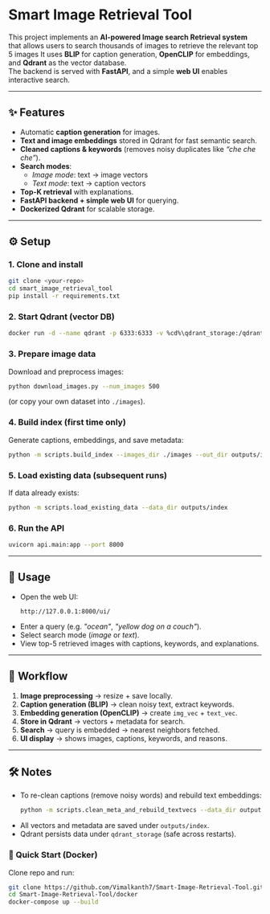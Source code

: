 # Smart Image Retrieval Tool

This project implements an **AI-powered Image search Retrieval system** that allows users to search thousands of images to retrieve the relevant top 5 images
It uses **BLIP** for caption generation, **OpenCLIP** for embeddings, and **Qdrant** as the vector database.  
The backend is served with **FastAPI**, and a simple **web UI** enables interactive search.

---

## ✨ Features
- Automatic **caption generation** for images.  
- **Text and image embeddings** stored in Qdrant for fast semantic search.  
- **Cleaned captions & keywords** (removes noisy duplicates like *“che che che”*).  
- **Search modes**:  
  - *Image mode*: text → image vectors  
  - *Text mode*: text → caption vectors  
- **Top-K retrieval** with explanations.  
- **FastAPI backend + simple web UI** for querying.  
- **Dockerized Qdrant** for scalable storage.

---

## ⚙️ Setup

### 1. Clone and install
```bash
git clone <your-repo>
cd smart_image_retrieval_tool
pip install -r requirements.txt
```

### 2. Start Qdrant (vector DB)
```bash
docker run -d --name qdrant -p 6333:6333 -v %cd%\qdrant_storage:/qdrant/storage qdrant/qdrant:latest
```

### 3. Prepare image data
Download and preprocess images:
```bash
python download_images.py --num_images 500
```
(or copy your own dataset into `./images`).

### 4. Build index (first time only)
Generate captions, embeddings, and save metadata:
```bash
python -m scripts.build_index --images_dir ./images --out_dir outputs/index --limit 2500
```

### 5. Load existing data (subsequent runs)
If data already exists:
```bash
python -m scripts.load_existing_data --data_dir outputs/index
```

### 6. Run the API
```bash
uvicorn api.main:app --port 8000
```

---

## 🚀 Usage

- Open the web UI:
  ```
  http://127.0.0.1:8000/ui/
  ```
- Enter a query (e.g. *"ocean"*, *"yellow dog on a couch"*).  
- Select search mode (*image* or *text*).  
- View top-5 retrieved images with captions, keywords, and explanations.  

---

## 📂 Workflow

1. **Image preprocessing** → resize + save locally.  
2. **Caption generation (BLIP)** → clean noisy text, extract keywords.  
3. **Embedding generation (OpenCLIP)** → create `img_vec` + `text_vec`.  
4. **Store in Qdrant** → vectors + metadata for search.  
5. **Search** → query is embedded → nearest neighbors fetched.  
6. **UI display** → shows images, captions, keywords, and reasons.

---

## 🛠️ Notes
- To re-clean captions (remove noisy words) and rebuild text embeddings:
  ```bash
  python -m scripts.clean_meta_and_rebuild_textvecs --data_dir outputs/index --push_qdrant
  ```
- All vectors and metadata are saved under `outputs/index`.  
- Qdrant persists data under `qdrant_storage` (safe across restarts).


### 🚀 Quick Start (Docker)

Clone repo and run:

```bash
git clone https://github.com/Vimalkanth7/Smart-Image-Retrieval-Tool.git
cd Smart-Image-Retrieval-Tool/docker
docker-compose up --build


